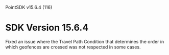 PointSDK v15.6.4 (116)
# SDK Version 15.6.4

Fixed an issue where the Travel Path Condition that determines the order in which geofences are crossed was not respected in some cases.
